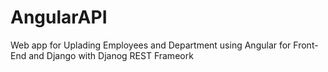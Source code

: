# AngularAPI
Web app for Uplading Employees and Department using Angular for Front-End and Django with Djanog REST Frameork
